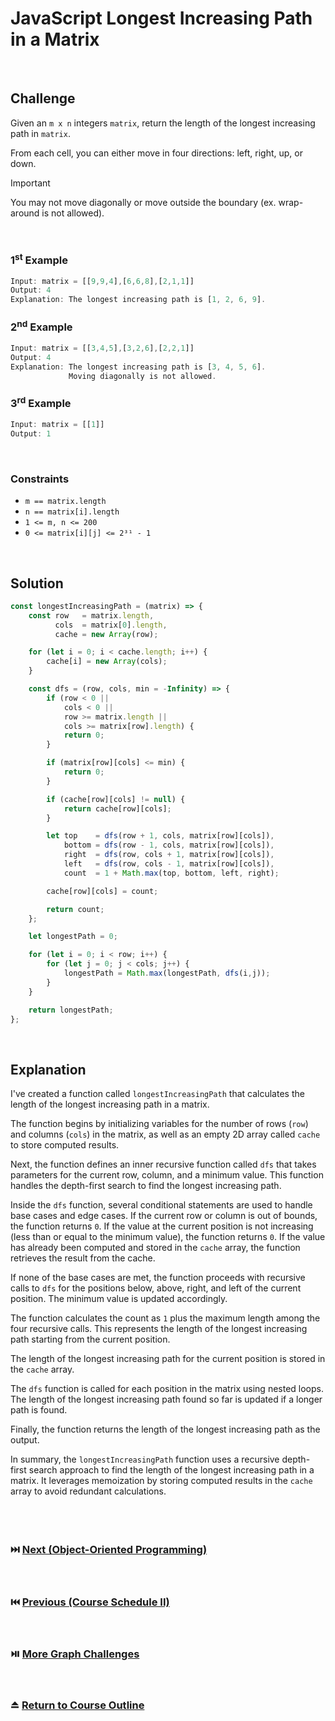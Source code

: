 # JavaScript Longest Increasing Path in a Matrix
<br/>

## Challenge
Given an `m x n` integers `matrix`, return the length of the longest increasing path in `matrix`.

From each cell, you can either move in four directions: left, right, up, or down.

> [!IMPORTANT]
> You may not move diagonally or move outside the boundary (ex. wrap-around is not allowed).

<br/>

### 1<sup>st</sup> Example

```JavaScript
Input: matrix = [[9,9,4],[6,6,8],[2,1,1]]
Output: 4
Explanation: The longest increasing path is [1, 2, 6, 9].
```

### 2<sup>nd</sup> Example

```JavaScript
Input: matrix = [[3,4,5],[3,2,6],[2,2,1]]
Output: 4
Explanation: The longest increasing path is [3, 4, 5, 6]. 
             Moving diagonally is not allowed.
```

### 3<sup>rd</sup> Example

```JavaScript
Input: matrix = [[1]]
Output: 1
```

<br/>

### Constraints

- `m == matrix.length`
- `n == matrix[i].length`
- `1 <= m, n <= 200`
- `0 <= matrix[i][j] <= 2³¹ - 1`

<br/>

## Solution

```JavaScript
const longestIncreasingPath = (matrix) => {
    const row   = matrix.length,
          cols  = matrix[0].length,
          cache = new Array(row);

    for (let i = 0; i < cache.length; i++) {
        cache[i] = new Array(cols);
    }

    const dfs = (row, cols, min = -Infinity) => {
        if (row < 0 ||
            cols < 0 ||
            row >= matrix.length ||
            cols >= matrix[row].length) {
            return 0;
        }

        if (matrix[row][cols] <= min) {
            return 0;
        }

        if (cache[row][cols] != null) {
            return cache[row][cols];
        }

        let top    = dfs(row + 1, cols, matrix[row][cols]),
            bottom = dfs(row - 1, cols, matrix[row][cols]),
            right  = dfs(row, cols + 1, matrix[row][cols]),
            left   = dfs(row, cols - 1, matrix[row][cols]),
            count  = 1 + Math.max(top, bottom, left, right);

        cache[row][cols] = count;

        return count;
    };

    let longestPath = 0;

    for (let i = 0; i < row; i++) {
        for (let j = 0; j < cols; j++) {
            longestPath = Math.max(longestPath, dfs(i,j));
        }
    }

    return longestPath;
};
```

<br/>

## Explanation

I've created a function called `longestIncreasingPath` that calculates the length of the longest increasing path in a matrix.
<br/>

The function begins by initializing variables for the number of rows (`row`) and columns (`cols`) in the matrix, as well as an empty 2D array called `cache` to store computed results.
<br/>

Next, the function defines an inner recursive function called `dfs` that takes parameters for the current row, column, and a minimum value. This function handles the depth-first search to find the longest increasing path.
<br/>

Inside the `dfs` function, several conditional statements are used to handle base cases and edge cases. If the current row or column is out of bounds, the function returns `0`. If the value at the current position is not increasing (less than or equal to the minimum value), the function returns `0`. If the value has already been computed and stored in the `cache` array, the function retrieves the result from the cache.
<br/>

If none of the base cases are met, the function proceeds with recursive calls to `dfs` for the positions below, above, right, and left of the current position. The minimum value is updated accordingly.
<br/>

The function calculates the count as `1` plus the maximum length among the four recursive calls. This represents the length of the longest increasing path starting from the current position.
<br/>

The length of the longest increasing path for the current position is stored in the `cache` array.
<br/>

The `dfs` function is called for each position in the matrix using nested loops. The length of the longest increasing path found so far is updated if a longer path is found.
<br/>

Finally, the function returns the length of the longest increasing path as the output.
<br/>

In summary, the `longestIncreasingPath` function uses a recursive depth-first search approach to find the length of the longest increasing path in a matrix. It leverages memoization by storing computed results in the `cache` array to avoid redundant calculations.
<br/>
<br/>
<br/>
<br/>

### :next_track_button: [Next (Object-Oriented Programming)][Next]
<br/>

### :previous_track_button: [Previous (Course Schedule II)][Previous]
<br/>

### :play_or_pause_button: [More Graph Challenges][More]
<br/>

### :eject_button: [Return to Course Outline][Return]
<br/>

[Next]: https://github.com/Superklok/ProgrammingPrinciples/blob/main/ObjectOrientedProgramming.md
[Previous]: https://github.com/Superklok/JavaScriptGraphs/blob/main/JavaScriptCourseScheduleII.md
[More]: https://github.com/Superklok/JavaScriptGraphs
[Return]: https://github.com/Superklok/LearnJavaScript
